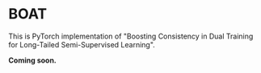 # BOAT
This is PyTorch implementation of "Boosting Consistency in Dual Training for Long-Tailed Semi-Supervised Learning".

**Coming soon.**
